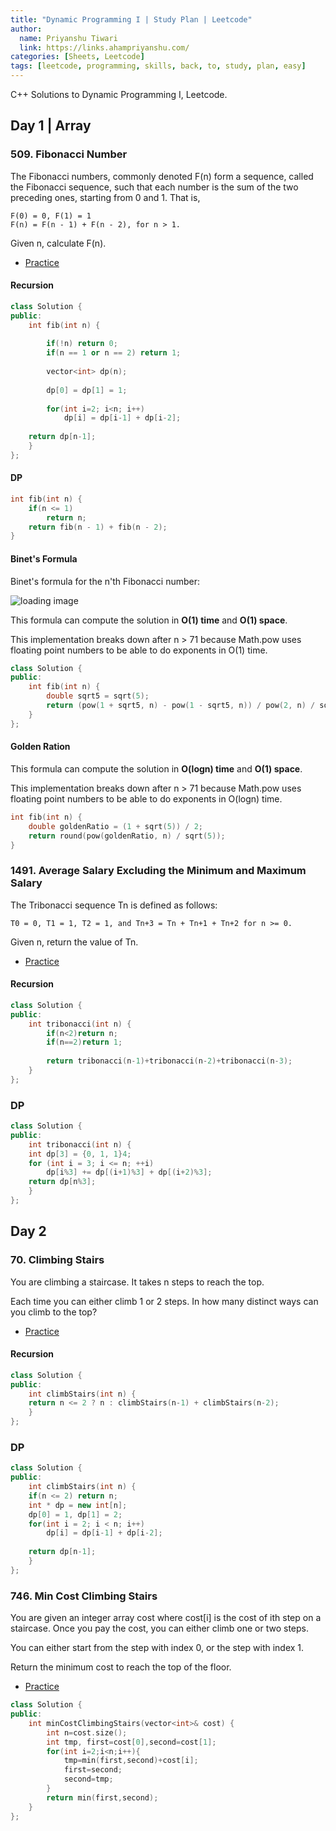 ```yaml
---
title: "Dynamic Programming I | Study Plan | Leetcode"
author:
  name: Priyanshu Tiwari
  link: https://links.ahampriyanshu.com/
categories: [Sheets, Leetcode]
tags: [leetcode, programming, skills, back, to, study, plan, easy]
---
```


C++ Solutions to Dynamic Programming I, Leetcode.

## Day 1 | Array

### 509. Fibonacci Number

The Fibonacci numbers, commonly denoted F(n) form a sequence, called the Fibonacci sequence, such that each number is the sum of the two preceding ones, starting from 0 and 1. That is,

```
F(0) = 0, F(1) = 1
F(n) = F(n - 1) + F(n - 2), for n > 1.
```

Given n, calculate F(n).

* [Practice](https://leetcode.com/problems/fibonacci-number/)

#### Recursion

```cpp
class Solution {
public:
    int fib(int n) {
        
        if(!n) return 0;
        if(n == 1 or n == 2) return 1;
        
        vector<int> dp(n);
        
        dp[0] = dp[1] = 1;
        
        for(int i=2; i<n; i++)
            dp[i] = dp[i-1] + dp[i-2];
        
    return dp[n-1];
    }
};
```

#### DP

```cpp
int fib(int n) {
	if(n <= 1)
		return n;
	return fib(n - 1) + fib(n - 2);
}
```

#### Binet's Formula

Binet's formula for the n'th Fibonacci number:

![loading image](https://wikimedia.org/api/rest_v1/media/math/render/svg/57459135cb5773799fab490a49311b3725df94fd)

This formula can compute the solution in **O(1) time** and **O(1) space**.

This implementation breaks down after n > 71 because Math.pow uses floating point numbers to be able to do exponents in O(1) time.

```cpp
class Solution {
public:
    int fib(int n) {
        double sqrt5 = sqrt(5);
        return (pow(1 + sqrt5, n) - pow(1 - sqrt5, n)) / pow(2, n) / sqrt5;
    }
};
```

#### Golden Ration

This formula can compute the solution in **O(logn) time** and **O(1) space**.

This implementation breaks down after n > 71 because Math.pow uses floating point numbers to be able to do exponents in O(logn) time.

```cpp
int fib(int n) {
	double goldenRatio = (1 + sqrt(5)) / 2;
	return round(pow(goldenRatio, n) / sqrt(5));
}
```

### 1491. Average Salary Excluding the Minimum and Maximum Salary

The Tribonacci sequence Tn is defined as follows: 

``T0 = 0, T1 = 1, T2 = 1, and Tn+3 = Tn + Tn+1 + Tn+2 for n >= 0.``

Given n, return the value of Tn.

* [Practice](https://leetcode.com/problems/n-th-tribonacci-number/discuss/1575588/C%2B%2B-Easy-Solution-or-DP-or-100-Faster)

#### Recursion

```cpp
class Solution {
public:
    int tribonacci(int n) {
        if(n<2)return n;
        if(n==2)return 1;
        
        return tribonacci(n-1)+tribonacci(n-2)+tribonacci(n-3);
    }
};
```

### DP

```cpp
class Solution {
public:
    int tribonacci(int n) {
    int dp[3] = {0, 1, 1}4;
    for (int i = 3; i <= n; ++i)
        dp[i%3] += dp[(i+1)%3] + dp[(i+2)%3];
    return dp[n%3];
    }
};
```

## Day 2

### 70. Climbing Stairs

You are climbing a staircase. It takes n steps to reach the top.

Each time you can either climb 1 or 2 steps. In how many distinct ways can you climb to the top?

* [Practice](https://leetcode.com/problems/climbing-stairs/)

#### Recursion

```cpp
class Solution {
public:
    int climbStairs(int n) {
    return n <= 2 ? n : climbStairs(n-1) + climbStairs(n-2);
    }
};
```

### DP

```cpp
class Solution {
public:
    int climbStairs(int n) {
    if(n <= 2) return n;
    int * dp = new int[n];
    dp[0] = 1, dp[1] = 2;
    for(int i = 2; i < n; i++)
        dp[i] = dp[i-1] + dp[i-2];
        
    return dp[n-1];
    }
};
```

### 746. Min Cost Climbing Stairs

You are given an integer array cost where cost[i] is the cost of ith step on a staircase. Once you pay the cost, you can either climb one or two steps.

You can either start from the step with index 0, or the step with index 1.

Return the minimum cost to reach the top of the floor.

* [Practice](https://leetcode.com/problems/min-cost-climbing-stairs/)

```cpp
class Solution {
public:
    int minCostClimbingStairs(vector<int>& cost) {
        int n=cost.size();
        int tmp, first=cost[0],second=cost[1];
        for(int i=2;i<n;i++){
            tmp=min(first,second)+cost[i];
            first=second;
            second=tmp;
        }
        return min(first,second);
    }
};
```